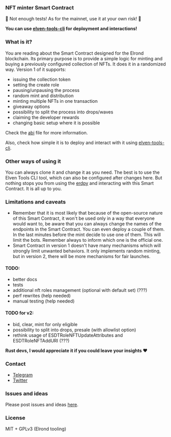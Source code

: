 ### NFT minter Smart Contract 

🚨 Not enough tests! As for the mainnet, use it at your own risk! 🚨

**You can use [elven-tools-cli](https://github.com/juliancwirko/elven-tools-cli) for deployment and interactions!**

### What is it?

You are reading about the Smart Contract designed for the Elrond blockchain. Its primary purpose is to provide a simple logic for minting and buying a previously configured collection of NFTs. It does it in a randomized way. Version 1 of it supports:

- issuing the collection token
- setting the create role
- pausing/unpausing the process
- random mint and distribution
- minting multiple NFTs in one transaction
- giveaway options
- possibility to split the process into drops/waves
- claiming the developer rewards
- changing basic setup where it is possible

Check the [abi](https://github.com/juliancwirko/elven-nft-minter-sc/blob/main/output/elven-nft-minter.abi.json) file for more information.

Also, check how simple it is to deploy and interact with it using [elven-tools-cli](https://github.com/juliancwirko/elven-tools-cli).

### Other ways of using it

You can always clone it and change it as you need. The best is to use the Elven Tools CLI tool, which can also be configured after changes here. But nothing stops you from using the [erdpy](https://docs.elrond.com/sdk-and-tools/erdpy/erdpy/) and interacting with this Smart Contract. It is all up to you.

### Limitations and caveats

- Remember that it is most likely that because of the open-source nature of this Smart Contract, it won't be used only in a way that everyone would want to, be aware that you can always change the names of the endpoints in the Smart Contract. You can even deploy a couple of them. In the last minutes before the mint decide to use one of them. This will limit the bots. Remember always to inform which one is the official one.
- Smart Contract in version 1 doesn't have many mechanisms which will strongly limit unwanted behaviors. It only implements random minting, but in version 2, there will be more mechanisms for fair launches.

#### TODO:
- better docs
- tests
- additional nft roles management (optional with default set) (???)
- perf rewrites (help needed)
- manual testing (help needed)

#### TODO for v2:
- bid, clear, mint for only eligible
- possibility to split into drops, presale (with allowlist option)
- rethink usage of ESDTRoleNFTUpdateAttributes and ESDTRoleNFTAddURI (???)

**Rust devs, I would appreciate it if you could leave your insights ❤️**

### Contact

- [Telegram](https://t.me/juliancwirko)
- [Twitter](https://twitter.com/JulianCwirko)

### Issues and ideas

Please post issues and ideas [here](https://github.com/juliancwirko/elven-nft-minter-sc/issues).

### License

MIT + GPLv3 (Elrond tooling)

